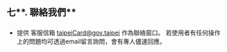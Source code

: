 ## 七**. 聯絡我們**

* ###   提供 客服信箱 taipeiCard@gov.taipei 作為聯絡窗口。 若使用者有任何操作上的問題均可透過email留言詢問，會有專人儘速回應。

### 



### 



